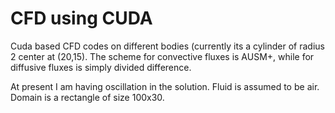 # CFD using CUDA
Cuda based CFD codes on different bodies (currently its a cylinder of radius 2 center at (20,15). 
The scheme for convective fluxes is AUSM+, while for diffusive fluxes is simply divided difference.

At present I am having oscillation in the solution. Fluid is assumed to be air. Domain is a rectangle of size 
100x30.
